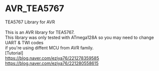 # AVR_TEA5767
TEA5767 Library for AVR<br>
<br>
This is an AVR library for TEA5767. <br>
This library was only tested with ATmega128A so you may need to change UART & TWI codes<br>
if you're using diffent MCU from AVR family.
<br>
[Tutorial]<br>
https://blog.naver.com/eziya76/221278359585<br>
https://blog.naver.com/eziya76/221280558615<br>

